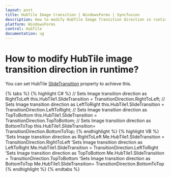 ```yaml
---
layout: post
title: HubTile Image transition | WindowsForms | Syncfusion
description: How to modify HubTile Image Transition direction in runtime
platform: WindowsForms
control: HubTile
documentation: ug
---
```


# How to modify HubTile image transition direction in runtime?

You can set HubTile [SlideTransition](https://help.syncfusion.com/cr/windowsforms/Syncfusion.Windows.Forms.Tools.HubTile.html#Syncfusion_Windows_Forms_Tools_HubTile_SlideTransition) property to achieve this.

{% tabs %}
{% highlight C# %} 
// Sets Image transition direction as RightToLeft
this.HubTile1.SlideTransition = TransitionDirection.RightToLeft;
// Sets Image transition direction as LeftToRight
this.HubTile1.SlideTransition = TransitionDirection.LeftToRight;
// Sets Image transition direction as TopToBottom
this.HubTile1.SlideTransition = TransitionDirection.TopToBottom;
// Sets Image transition direction as BottomToTop
this.HubTile1.SlideTransition= TransitionDirection.BottomToTop;
{% endhighlight %}
{% highlight VB %}
‘Sets Image transition direction as RightToLeft
Me.HubTile1.SlideTransition = TransitionDirection.RightToLeft
‘Sets Image transition direction as LeftToRight
Me.HubTile1.SlideTransition = TransitionDirection.LeftToRight
‘Sets Image transition direction as TopToBottom
Me.HubTile1.SlideTransition = TransitionDirection.TopToBottom
‘Sets Image transition direction as BottomToTop
Me.HubTile1.SlideTransition= TransitionDirection.BottomToTop
{% endhighlight %}
{% endtabs %}
